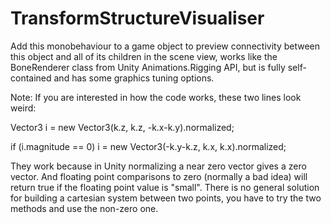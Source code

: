 # TransformStructureVisualiser

Add this monobehaviour to a game object to preview connectivity between this object and all of its children in the scene view, works like the BoneRenderer class from Unity Animations.Rigging API, but is fully self-contained and has some graphics tuning options.

Note: If you are interested in how the code works, these two lines look weird:

Vector3 i = new Vector3(k.z, k.z, -k.x-k.y).normalized;

if (i.magnitude == 0) i = new Vector3(-k.y-k.z, k.x, k.x).normalized;

They work because in Unity normalizing a near zero vector gives a zero vector. And floating point comparisons to zero (normally a bad idea) will return true if the floating point value is "small". There is no general solution for building a cartesian system between two points, you have to try the two methods and use the non-zero one.
